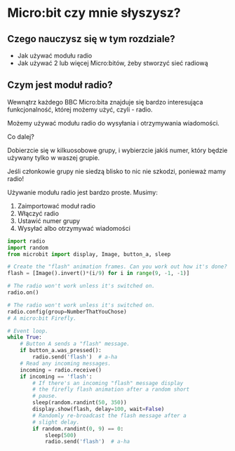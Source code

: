 # Micro:bit czy mnie słyszysz?

## Czego nauczysz się w tym rozdziale?

* Jak używać modułu radio
* Jak używać 2 lub więcej Micro:bitów, żeby stworzyć sieć radiową

## Czym jest moduł radio?

Wewnątrz każdego BBC Micro:bita znajduje się bardzo interesująca funkcjonalność, której możemy użyć, czyli - radio.

Możemy używać modułu radio do wysyłania i otrzymywania wiadomości.

Co dalej?

Dobierzcie się w kilkuosobowe grupy, i wybierzcie jakiś numer, który będzie używany tylko w waszej grupie.

Jeśli członkowie grupy nie siedzą blisko to nic nie szkodzi, ponieważ mamy radio!

Używanie modułu radio jest bardzo proste. Musimy:

1. Zaimportować moduł radio
2. Włączyć radio
3. Ustawić numer grupy
4. Wysyłać albo otrzymywać wiadomości

```python
import radio
import random
from microbit import display, Image, button_a, sleep

# Create the "flash" animation frames. Can you work out how it's done?
flash = [Image().invert()*(i/9) for i in range(9, -1, -1)]

# The radio won't work unless it's switched on.
radio.on()

# The radio won't work unless it's switched on.
radio.config(group=NumberThatYouChose)
# A micro:bit Firefly.

# Event loop.
while True:
    # Button A sends a "flash" message.
    if button_a.was_pressed():
        radio.send('flash')  # a-ha
    # Read any incoming messages.
    incoming = radio.receive()
    if incoming == 'flash':
        # If there's an incoming "flash" message display
        # the firefly flash animation after a random short
        # pause.
        sleep(random.randint(50, 350))
        display.show(flash, delay=100, wait=False)
        # Randomly re-broadcast the flash message after a
        # slight delay.
        if random.randint(0, 9) == 0:
            sleep(500)
            radio.send('flash')  # a-ha
```
